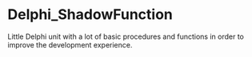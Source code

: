Delphi_ShadowFunction
=====================

Little Delphi unit with a lot of basic procedures and functions in order to improve the development experience.
